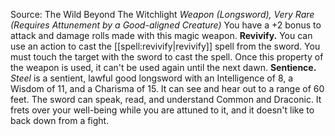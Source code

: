 Source: The Wild Beyond The Witchlight
*Weapon (Longsword), Very Rare (Requires Attunement by a Good-aligned Creature)*
You have a +2 bonus to attack and damage rolls made with this magic weapon.
**Revivify.** You can use an action to cast the [[spell:revivify|revivify]] spell from the sword. You must touch the target with the sword to cast the spell. Once this property of the weapon is used, it can't be used again until the next dawn.
**Sentience.** *Steel* is a sentient, lawful good longsword with an Intelligence of 8, a Wisdom of 11, and a Charisma of 15. It can see and hear out to a range of 60 feet. The sword can speak, read, and understand Common and Draconic. It frets over your well-being while you are attuned to it, and it doesn't like to back down from a fight.